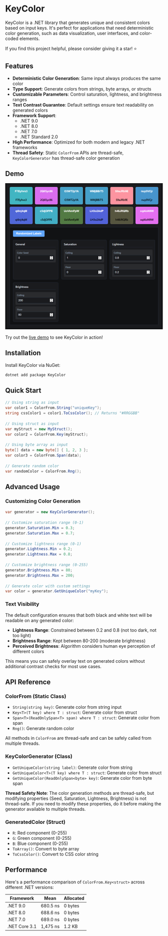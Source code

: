 # KeyColor

KeyColor is a .NET library that generates unique and consistent colors based on input keys. It's perfect for applications that need deterministic color generation, such as data visualization, user interfaces, and color-coded elements.

If you find this project helpful, please consider giving it a star! ⭐

## Features

- **Deterministic Color Generation**: Same input always produces the same color
- **Type Support**: Generate colors from strings, byte arrays, or structs
- **Customizable Parameters**: Control saturation, lightness, and brightness ranges
- **Text Contrast Guarantee**: Default settings ensure text readability on generated colors
- **Framework Support**: 
  - .NET 9.0
  - .NET 8.0
  - .NET 7.0
  - .NET Standard 2.0
- **High Performance**: Optimized for both modern and legacy .NET frameworks
- **Thread Safety**: Static `ColorFrom` APIs are thread-safe, `KeyColorGenerator` has thread-safe color generation

## Demo

<a href="https://brave-bush-06f230610.6.azurestaticapps.net/" target="_blank">
  <img src="ReadmeAsssets/Screenshot.png" alt="KeyColor Demo Screenshot">
</a>

Try out the <a href="https://brave-bush-06f230610.6.azurestaticapps.net/" target="_blank">live demo</a> to see KeyColor in action!

## Installation

Install KeyColor via NuGet:

```bash
dotnet add package KeyColor
```

## Quick Start

```csharp
// Using string as input
var color1 = ColorFrom.String("uniqueKey");
string cssColor1 = color1.ToCssColor(); // Returns "#RRGGBB"

// Using struct as input
var myStruct = new MyStruct();
var color2 = ColorFrom.Key(myStruct);

// Using byte array as input
byte[] data = new byte[] { 1, 2, 3 };
var color3 = ColorFrom.Span(data);

// Generate random color
var randomColor = ColorFrom.Rng();
```

## Advanced Usage

### Customizing Color Generation

```csharp
var generator = new KeyColorGenerator();

// Customize saturation range (0-1)
generator.Saturation.Min = 0.3;
generator.Saturation.Max = 0.7;

// Customize lightness range (0-1)
generator.Lightness.Min = 0.2;
generator.Lightness.Max = 0.8;

// Customize brightness range (0-255)
generator.Brightness.Min = 80;
generator.Brightness.Max = 200;

// Generate color with custom settings
var color = generator.GetUniqueColor("myKey");
```

### Text Visibility

The default configuration ensures that both black and white text will be readable on any generated color:

- **Lightness Range**: Constrained between 0.2 and 0.8 (not too dark, not too light)
- **Brightness Range**: Kept between 80-200 (moderate brightness)
- **Perceived Brightness**: Algorithm considers human eye perception of different colors

This means you can safely overlay text on generated colors without additional contrast checks for most use cases.

## API Reference

### ColorFrom (Static Class)

- `String(string key)`: Generate color from string input
- `Key<T>(T key) where T : struct`: Generate color from struct
- `Span<T>(ReadOnlySpan<T> span) where T : struct`: Generate color from span
- `Rng()`: Generate random color

All methods in `ColorFrom` are thread-safe and can be safely called from multiple threads.

### KeyColorGenerator (Class)

- `GetUniqueColor(string label)`: Generate color from string
- `GetUniqueColor<T>(T key) where T : struct`: Generate color from struct
- `GetUniqueColor(ReadOnlySpan<byte> key)`: Generate color from byte span

**Thread Safety Note**: The color generation methods are thread-safe, but modifying properties (Seed, Saturation, Lightness, Brightness) is not thread-safe. If you need to modify these properties, do it before making the generator available to multiple threads.

### GeneratedColor (Struct)

- `R`: Red component (0-255)
- `G`: Green component (0-255)
- `B`: Blue component (0-255)
- `ToArray()`: Convert to byte array
- `ToCssColor()`: Convert to CSS color string


## Performance

Here's a performance comparison of `ColorFrom.Key<struct>` across different .NET versions:

| Framework         | Mean      | Allocated |
|-------------------|-----------|-----------|
| .NET 9.0          | 680.5 ns  | 0 bytes   |
| .NET 8.0          | 688.6 ns  | 0 bytes   |
| .NET 7.0          | 689.0 ns  | 0 bytes   |
| .NET Core 3.1     | 1,475 ns  | 1.2 KB    |
